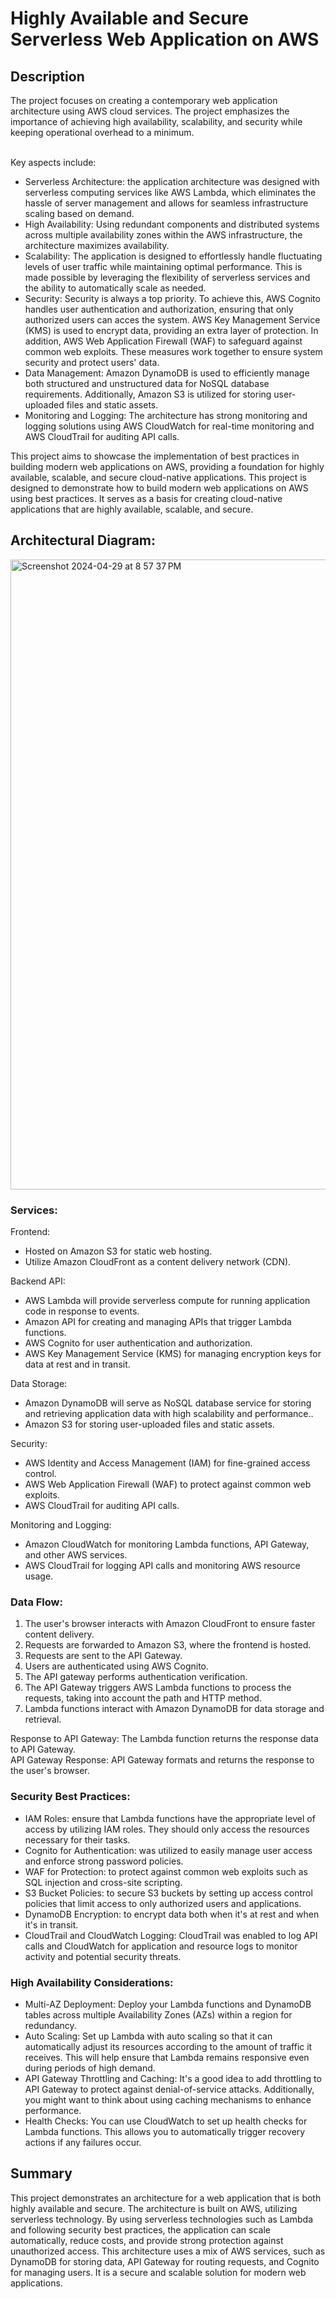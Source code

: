<h1>Highly Available and Secure Serverless Web Application on AWS</h1>

<h2>Description</h2>
The project focuses on creating a contemporary web application architecture using AWS cloud services. The project emphasizes the importance of achieving high availability, scalability, and security while keeping operational overhead to a minimum.

<br />Key aspects include:

- Serverless Architecture: the application architecture was designed with serverless computing services like AWS Lambda, which eliminates the hassle of server management and allows for seamless infrastructure scaling based on demand.
- High Availability: Using redundant components and distributed systems across multiple availability zones within the AWS infrastructure, the architecture maximizes availability.
- Scalability: The application is designed to effortlessly handle fluctuating levels of user traffic while maintaining optimal performance. This is made possible by leveraging the flexibility of serverless services and the ability to automatically scale as needed.
- Security: Security is always a top priority. To achieve this, AWS Cognito handles user authentication and authorization, ensuring that only authorized users can acces the system. AWS Key Management Service (KMS) is used to encrypt data, providing an extra layer of protection. In addition, AWS Web Application Firewall (WAF) to safeguard against common web exploits. These measures work together to ensure system security and protect users' data.
- Data Management: Amazon DynamoDB is used to efficiently manage both structured and unstructured data for NoSQL database requirements. Additionally, Amazon S3 is utilized for storing user-uploaded files and static assets.
- Monitoring and Logging: The architecture has strong monitoring and logging solutions using AWS CloudWatch for real-time monitoring and AWS CloudTrail for auditing API calls.

This project aims to showcase the implementation of best practices in building modern web applications on AWS, providing a foundation for highly available, scalable, and secure cloud-native applications. This project is designed to demonstrate how to build modern web applications on AWS using best practices. It serves as a basis for creating cloud-native applications that are highly available, scalable, and secure.

<h2>Architectural Diagram: </h2>

<img width="1008" alt="Screenshot 2024-04-29 at 8 57 37 PM" src="https://github.com/clintonsenaye/Highly-Available-and-Secure-Serverless-Web-Application/assets/57267374/90997bb3-eb88-4678-a3ad-d28e6ef71070">

<h3>Services:</h3>

Frontend:
- Hosted on Amazon S3 for static web hosting.
- Utilize Amazon CloudFront as a content delivery network (CDN).

Backend API:
- AWS Lambda will provide serverless compute for running application code in response to events.
- Amazon API for creating and managing APIs that trigger Lambda functions.
- AWS Cognito for user authentication and authorization.
- AWS Key Management Service (KMS) for managing encryption keys for data at rest and in transit.

Data Storage:
- Amazon DynamoDB will serve as NoSQL database service for storing and retrieving application data with high scalability and performance..
- Amazon S3 for storing user-uploaded files and static assets.

Security:
- AWS Identity and Access Management (IAM) for fine-grained access control.
- AWS Web Application Firewall (WAF) to protect against common web exploits.
- AWS CloudTrail for auditing API calls.

Monitoring and Logging:
- Amazon CloudWatch for monitoring Lambda functions, API Gateway, and other AWS services.
- AWS CloudTrail for logging API calls and monitoring AWS resource usage.

<h3>Data Flow:</h3>

1. The user's browser interacts with Amazon CloudFront to ensure faster content delivery.
2. Requests are forwarded to Amazon S3, where the frontend is hosted.
3. Requests are sent to the API Gateway.
4. Users are authenticated using AWS Cognito.
5. The API gateway performs authentication verification. 
6. The API Gateway triggers AWS Lambda functions to process the requests, taking into account the path and HTTP method.
7. Lambda functions interact with Amazon DynamoDB for data storage and retrieval.

Response to API Gateway: The Lambda function returns the response data to API Gateway.<br>
API Gateway Response: API Gateway formats and returns the response to the user's browser.

<h3>Security Best Practices:</h3>

- IAM Roles: ensure that Lambda functions have the appropriate level of access by utilizing IAM roles. They should only access the resources necessary for their tasks.
- Cognito for Authentication: was utilized to easily manage user access and enforce strong password policies.
- WAF for Protection: to protect against common web exploits such as SQL injection and cross-site scripting.
- S3 Bucket Policies: to secure S3 buckets by setting up access control policies that limit access to only authorized users and applications.
- DynamoDB Encryption: to encrypt data both when it's at rest and when it's in transit.
- CloudTrail and CloudWatch Logging: CloudTrail was enabled to log API calls and CloudWatch for application and resource logs to monitor activity and potential security threats.

<h3>High Availability Considerations:</h3>

- Multi-AZ Deployment: Deploy your Lambda functions and DynamoDB tables across multiple Availability Zones (AZs) within a region for redundancy.
- Auto Scaling: Set up Lambda with auto scaling so that it can automatically adjust its resources according to the amount of traffic it receives. This will help ensure that Lambda remains responsive even during periods of high demand.
- API Gateway Throttling and Caching: It's a good idea to add throttling to API Gateway to protect against denial-of-service attacks. Additionally, you might want to think about using caching mechanisms to enhance performance.
- Health Checks: You can use CloudWatch to set up health checks for Lambda functions. This allows you to automatically trigger recovery actions if any failures occur.

<h2>Summary</h2>

This project demonstrates an architecture for a web application that is both highly available and secure. The architecture is built on AWS, utilizing serverless technology. By using serverless technologies such as Lambda and following security best practices, the application can scale automatically, reduce costs, and provide strong protection against unauthorized access. This architecture uses a mix of AWS services, such as DynamoDB for storing data, API Gateway for routing requests, and Cognito for managing users. It is a secure and scalable solution for modern web applications.



